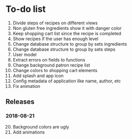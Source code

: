 To-do list
================================================================================

  1. Divide steps of recipes on different views
  4. Non gluten free ingredients show it with danger color
  5. Keep shopping cart list since the recipe is completed
  6. Show recipes if the user has enough level
  7. Change database structure to group by sets ingredients
  8. Change database structure to group by sets steps
 13. User model
 15. Extract errors on fields to functions
 16. Change background patron recipe list 
 18. Change colors to shopping cart elements
 19. Add splash and app icon
 21. Config metadata of application like name, author, etc
 22. Fix animation
 
Releases 
-------------------------------------------------------------------------------
 
### 2018-08-21
 20. Background colors are ugly
 17. Add animations
